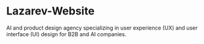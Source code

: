 # Lazarev-Website
AI and product design agency specializing in user experience (UX) and user interface (UI) design for B2B and AI companies.
